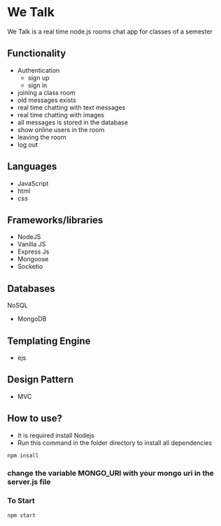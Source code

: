 # We Talk
We Talk is a real time node.js rooms chat app for classes of a semester
## Functionality
- Authentication
  - sign up
  - sign in
- joining a class room
- old messages exists
- real time chatting with text messages
- real time chatting with images
- all messages is stored in the database 
- show online users in the room
- leaving the room
- log out
## Languages
- JavaScript
- html
- css
## Frameworks/libraries
- NodeJS
- Vanilla JS
- Express Js
- Mongoose
- Socketio
## Databases
NoSQL
  - MongoDB
## Templating Engine
- ejs
## Design Pattern
- MVC
## How to use?
- It is required install Nodejs
- Run this command in the folder directory to install all dependencies
```javascript
npm insall
```
### change the variable MONGO_URI with your mongo uri in the server.js file 

### To Start
```javascript
npm start
```
